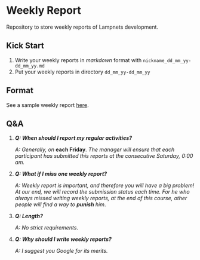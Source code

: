 # Weekly Report

Repository to store weekly reports of Lampnets development.

## Kick Start

1. Write your weekly reports in *markdown* format with `nickname_dd_mm_yy-dd_mm_yy.md`
2. Put your weekly reports in directory `dd_mm_yy-dd_mm_yy`

## Format

See a sample weekly report [here](https://github.com/Lampnets/weekly_report/8_3_2020-14_3_2020/sample_8_3_2020-14_3_2020.md).

## Q&A

1. ***Q: When should I report my regular activities?***

    *A: Generally, on* **each Friday**. *The manager will ensure that each participant has submitted this reports at the consecutive Saturday, 0:00 am.*

2. ***Q: What if I miss one weekly report?***

   *A: Weekly report is important, and therefore you will have a big problem! At our end, we will record the submission status each time. For he who always missed writing weekly reports, at the end of this course, other people will find a way to **punish** him*.

3. ***Q: Length?***

   *A: No strict requirements*.
   
4. ***Q: Why should I write weekly reports?***

    *A: I suggest you Google for its merits.*

